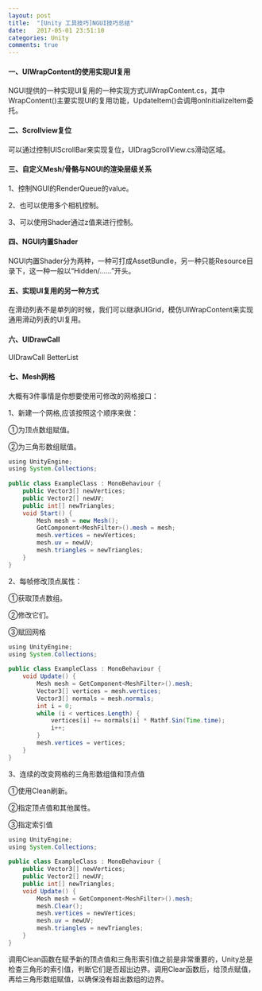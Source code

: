 ```yaml
---
layout: post
title:  "[Unity 工具技巧]NGUI技巧总结"
date:   2017-05-01 23:51:10
categories: Unity
comments: true
---
```


#### 一、UIWrapContent的使用实现UI复用
NGUI提供的一种实现UI复用的一种实现方式UIWrapContent.cs，其中WrapContent()主要实现UI的复用功能，UpdateItem()会调用onInitializeItem委托。

#### 二、Scrollview复位
可以通过控制UIScrollBar来实现复位，UIDragScrollView.cs滑动区域。

#### 三、自定义Mesh/骨骼与NGUI的渲染层级关系
1、控制NGUI的RenderQueue的value。

2、也可以使用多个相机控制。

3、可以使用Shader通过z值来进行控制。

#### 四、NGUI内置Shader
NGUI内置Shader分为两种，一种可打成AssetBundle，另一种只能Resource目录下，这一种一般以“Hidden/......”开头。

#### 五、实现UI复用的另一种方式
在滑动列表不是单列的时候，我们可以继承UIGrid，模仿UIWrapContent来实现通用滑动列表的UI复用。

#### 六、UIDrawCall
UIDrawCall BetterList

#### 七、Mesh网格
大概有3件事情是你想要使用可修改的网格接口：

1、新建一个网格,应该按照这个顺序来做：

①为顶点数组赋值。

②为三角形数组赋值。

```java
using UnityEngine;  
using System.Collections;  
   
public class ExampleClass : MonoBehaviour {  
    public Vector3[] newVertices;  
    public Vector2[] newUV;  
    public int[] newTriangles;  
    void Start() {  
        Mesh mesh = new Mesh();  
        GetComponent<MeshFilter>().mesh = mesh;  
        mesh.vertices = newVertices;  
        mesh.uv = newUV;  
        mesh.triangles = newTriangles;  
    }  
}  
```

2、每帧修改顶点属性：

①获取顶点数组。

②修改它们。

③赋回网格

```java
using UnityEngine;  
using System.Collections;  
   
public class ExampleClass : MonoBehaviour {  
    void Update() {  
        Mesh mesh = GetComponent<MeshFilter>().mesh;  
        Vector3[] vertices = mesh.vertices;  
        Vector3[] normals = mesh.normals;  
        int i = 0;  
        while (i < vertices.Length) {  
            vertices[i] += normals[i] * Mathf.Sin(Time.time);  
            i++;  
        }  
        mesh.vertices = vertices;  
    }  
}  
```

3、连续的改变网格的三角形数组值和顶点值 

①使用Clean刷新。

②指定顶点值和其他属性。

③指定索引值

```java
using UnityEngine;  
using System.Collections;  
   
public class ExampleClass : MonoBehaviour {  
    public Vector3[] newVertices;  
    public Vector2[] newUV;  
    public int[] newTriangles;  
    void Update() {  
        Mesh mesh = GetComponent<MeshFilter>().mesh;  
        mesh.Clear();  
        mesh.vertices = newVertices;  
        mesh.uv = newUV;  
        mesh.triangles = newTriangles;  
    }  
}  
```

调用Clean函数在赋予新的顶点值和三角形索引值之前是非常重要的，Unity总是检查三角形的索引值，判断它们是否超出边界。调用Clear函数后，给顶点赋值，再给三角形数组赋值，以确保没有超出数组的边界。
